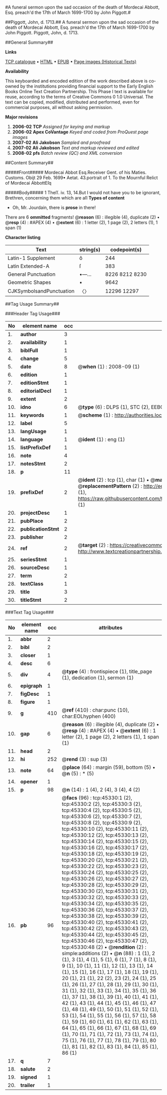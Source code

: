 #A funeral sermon upon the sad occasion of the death of Mordecai Abbott, Esq. preach'd the 17th of March 1699-1700 by John Piggott.#

##Piggott, John, d. 1713.##
A funeral sermon upon the sad occasion of the death of Mordecai Abbott, Esq. preach'd the 17th of March 1699-1700 by John Piggott.
Piggott, John, d. 1713.

##General Summary##

**Links**

[TCP catalogue](http://www.ota.ox.ac.uk/tcp/)  • 
[HTML](http://tei.it.ox.ac.uk/tcp/Texts-HTML/free/A54/A54873.html)  • 
[EPUB](http://tei.it.ox.ac.uk/tcp/Texts-EPUB/free/A54/A54873.epub) • 
[Page images (Historical Texts)](https://data.historicaltexts.jisc.ac.uk/view?pubId=eebo-10594877e&pageId=eebo-10594877e-45330-1)

**Availability**

This keyboarded and encoded edition of the
	       work described above is co-owned by the institutions
	       providing financial support to the Early English Books
	       Online Text Creation Partnership. This Phase I text is
	       available for reuse, according to the terms of Creative
	       Commons 0 1.0 Universal. The text can be copied,
	       modified, distributed and performed, even for
	       commercial purposes, all without asking permission.

**Major revisions**

1. __2006-02__ __TCP__ *Assigned for keying and markup*
1. __2006-02__ __Apex CoVantage__ *Keyed and coded from ProQuest page images*
1. __2007-02__ __Ali Jakobson__ *Sampled and proofread*
1. __2007-02__ __Ali Jakobson__ *Text and markup reviewed and edited*
1. __2008-02__ __pfs__ *Batch review (QC) and XML conversion*

##Content Summary##

#####Front#####
Mordecai Abbot Esq.Receiver Gent. of his Maties. Customs. Obijt 29 Feb. 1699▪ Aetat. 43.portrait of 
1. 
To the Mournful Relict of Mordecai AbbottEſq

#####Body#####
1 Theſſ. iv. 13, 14.But I would not have you to be ignorant, Brethren, concerning them which are aſl
**Types of content**

  * Oh, Mr. Jourdain, there is **prose** in there!

There are 6 **ommitted** fragments! 
 @__reason__ (6) : illegible (4), duplicate (2)  •  @__resp__ (4) : #APEX (4)  •  @__extent__ (6) : 1 letter (2), 1 page (2), 2 letters (1), 1 span (1)

**Character listing**


|Text|string(s)|codepoint(s)|
|---|---|---|
|Latin-1 Supplement|ô|244|
|Latin Extended-A|ſ|383|
|General Punctuation|•—…|8226 8212 8230|
|Geometric Shapes|▪|9642|
|CJKSymbolsandPunctuation|〈〉|12296 12297|

##Tag Usage Summary##

###Header Tag Usage###

|No|element name|occ|attributes|
|---|---|---|---|
|1.|__author__|3||
|2.|__availability__|1||
|3.|__biblFull__|1||
|4.|__change__|5||
|5.|__date__|8| @__when__ (1) : 2008-09 (1)|
|6.|__edition__|1||
|7.|__editionStmt__|1||
|8.|__editorialDecl__|1||
|9.|__extent__|2||
|10.|__idno__|6| @__type__ (6) : DLPS (1), STC (2), EEBO-CITATION (1), OCLC (1), VID (1)|
|11.|__keywords__|1| @__scheme__ (1) : http://authorities.loc.gov/ (1)|
|12.|__label__|5||
|13.|__langUsage__|1||
|14.|__language__|1| @__ident__ (1) : eng (1)|
|15.|__listPrefixDef__|1||
|16.|__note__|4||
|17.|__notesStmt__|2||
|18.|__p__|11||
|19.|__prefixDef__|2| @__ident__ (2) : tcp (1), char (1)  •  @__matchPattern__ (2) : ([0-9\-]+):([0-9IVX]+) (1), (.+) (1)  •  @__replacementPattern__ (2) : http://eebo.chadwyck.com/downloadtiff?vid=$1&page=$2 (1), https://raw.githubusercontent.com/textcreationpartnership/Texts/master/tcpchars.xml#$1 (1)|
|20.|__projectDesc__|1||
|21.|__pubPlace__|2||
|22.|__publicationStmt__|2||
|23.|__publisher__|2||
|24.|__ref__|2| @__target__ (2) : https://creativecommons.org/publicdomain/zero/1.0/ (1), http://www.textcreationpartnership.org/docs/. (1)|
|25.|__seriesStmt__|1||
|26.|__sourceDesc__|1||
|27.|__term__|2||
|28.|__textClass__|1||
|29.|__title__|3||
|30.|__titleStmt__|2||


###Text Tag Usage###

|No|element name|occ|attributes|
|---|---|---|---|
|1.|__abbr__|2||
|2.|__bibl__|2||
|3.|__closer__|1||
|4.|__desc__|6||
|5.|__div__|4| @__type__ (4) : frontispiece (1), title_page (1), dedication (1), sermon (1)|
|6.|__epigraph__|1||
|7.|__figDesc__|1||
|8.|__figure__|1||
|9.|__g__|410| @__ref__ (410) : char:punc (10), char:EOLhyphen (400)|
|10.|__gap__|6| @__reason__ (6) : illegible (4), duplicate (2)  •  @__resp__ (4) : #APEX (4)  •  @__extent__ (6) : 1 letter (2), 1 page (2), 2 letters (1), 1 span (1)|
|11.|__head__|2||
|12.|__hi__|252| @__rend__ (3) : sup (3)|
|13.|__note__|64| @__place__ (64) : margin (59), bottom (5)  •  @__n__ (5) : * (5)|
|14.|__opener__|1||
|15.|__p__|98| @__n__ (14) : 1 (4), 2 (4), 3 (4), 4 (2)|
|16.|__pb__|96| @__facs__ (96) : tcp:45330:1 (2), tcp:45330:2 (2), tcp:45330:3 (2), tcp:45330:4 (2), tcp:45330:5 (2), tcp:45330:6 (2), tcp:45330:7 (2), tcp:45330:8 (2), tcp:45330:9 (2), tcp:45330:10 (2), tcp:45330:11 (2), tcp:45330:12 (2), tcp:45330:13 (2), tcp:45330:14 (2), tcp:45330:15 (2), tcp:45330:16 (2), tcp:45330:17 (2), tcp:45330:18 (2), tcp:45330:19 (2), tcp:45330:20 (2), tcp:45330:21 (2), tcp:45330:22 (2), tcp:45330:23 (2), tcp:45330:24 (2), tcp:45330:25 (2), tcp:45330:26 (2), tcp:45330:27 (2), tcp:45330:28 (2), tcp:45330:29 (2), tcp:45330:30 (2), tcp:45330:31 (2), tcp:45330:32 (2), tcp:45330:33 (2), tcp:45330:34 (2), tcp:45330:35 (2), tcp:45330:36 (2), tcp:45330:37 (2), tcp:45330:38 (2), tcp:45330:39 (2), tcp:45330:40 (2), tcp:45330:41 (2), tcp:45330:42 (2), tcp:45330:43 (2), tcp:45330:44 (2), tcp:45330:45 (2), tcp:45330:46 (2), tcp:45330:47 (2), tcp:45330:48 (2)  •  @__rendition__ (2) : simple:additions (2)  •  @__n__ (88) : 1 (1), 2 (1), 3 (1), 4 (1), 5 (1), 6 (1), 7 (1), 8 (1), 9 (1), 10 (1), 11 (1), 12 (1), 13 (1), 14 (1), 15 (1), 16 (1), 17 (1), 18 (1), 19 (1), 20 (1), 21 (1), 22 (2), 23 (2), 24 (1), 25 (1), 26 (1), 27 (1), 28 (1), 29 (1), 30 (1), 31 (1), 32 (1), 33 (1), 34 (1), 35 (1), 36 (1), 37 (1), 38 (1), 39 (1), 40 (1), 41 (1), 42 (1), 43 (1), 44 (1), 45 (1), 46 (1), 47 (1), 48 (1), 49 (1), 50 (1), 51 (1), 52 (1), 53 (1), 54 (1), 55 (1), 56 (1), 57 (1), 58 (1), 59 (1), 60 (1), 61 (1), 62 (1), 63 (1), 64 (1), 65 (1), 66 (1), 67 (1), 68 (1), 69 (1), 70 (1), 71 (1), 72 (1), 73 (1), 74 (1), 75 (1), 76 (1), 77 (1), 78 (1), 79 (1), 80 (1), 81 (1), 82 (1), 83 (1), 84 (1), 85 (1), 86 (1)|
|17.|__q__|7||
|18.|__salute__|2||
|19.|__signed__|1||
|20.|__trailer__|1||
